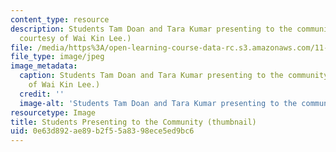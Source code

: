 ```yaml
---
content_type: resource
description: Students Tam Doan and Tara Kumar presenting to the community. (Photo
  courtesy of Wai Kin Lee.)
file: /media/https%3A/open-learning-course-data-rc.s3.amazonaws.com/11-310j-media-technology-and-city-design-and-development-fall-2002/0e63d892ae89b2f55a8398ece5ed9bc6_11-310jf02-th.jpg
file_type: image/jpeg
image_metadata:
  caption: Students Tam Doan and Tara Kumar presenting to the community. (Photo courtesy
    of Wai Kin Lee.)
  credit: ''
  image-alt: 'Students Tam Doan and Tara Kumar presenting to the community. '
resourcetype: Image
title: Students Presenting to the Community (thumbnail)
uid: 0e63d892-ae89-b2f5-5a83-98ece5ed9bc6
---
```

